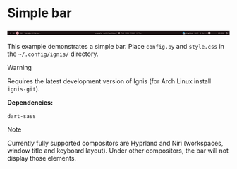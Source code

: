 # Simple bar

<img src="simple-bar.png"/>

This example demonstrates a simple bar.
Place ``config.py`` and ``style.css`` in the ``~/.config/ignis/`` directory.

> [!WARNING]
> Requires the latest development version of Ignis (for Arch Linux install ``ignis-git``).

**Dependencies:**
```
dart-sass
```


> [!NOTE]
> Currently fully supported compositors are Hyprland and Niri (workspaces, window title
> and keyboard layout). Under other compositors, the bar will not display those elements.
